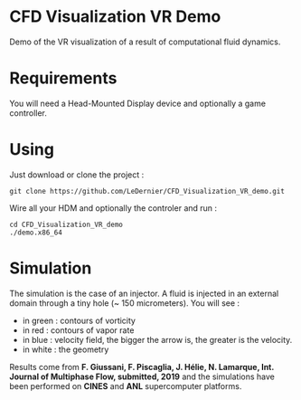 # CFD Visualization VR Demo
Demo of the VR visualization of a result of computational fluid dynamics.

# Requirements
You will need a Head-Mounted Display device and optionally a game controller.

# Using
Just download or clone the project :
```user
git clone https://github.com/LeDernier/CFD_Visualization_VR_demo.git
```
Wire all your HDM and optionally the controler and run :

```user
cd CFD_Visualization_VR_demo
./demo.x86_64
```

# Simulation
The simulation is the case of an injector. A fluid is injected in an external domain through a tiny hole (~ 150 micrometers). 
You will see :
* in green : contours of vorticity
* in red : contours of vapor rate
* in blue : velocity field, the bigger the arrow is, the greater is the velocity.
* in white : the geometry

Results come from **F. Giussani, F. Piscaglia, J. Hélie, N. Lamarque, Int. Journal of Multiphase Flow, submitted, 2019** 
and the simulations have been performed on **CINES** and **ANL** supercomputer platforms.
